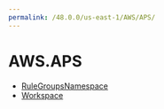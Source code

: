 ```yaml
---
permalink: /48.0.0/us-east-1/AWS/APS/
---
```


# AWS.APS



* [RuleGroupsNamespace](RuleGroupsNamespace.md)
* [Workspace](Workspace.md)